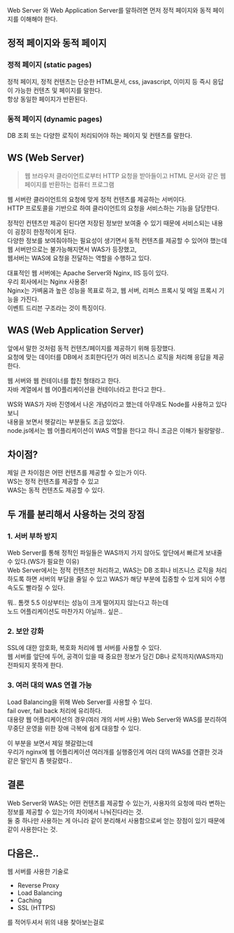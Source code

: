 Web Server 와 Web Application Server를 말하려면 먼저 정적 페이지와 동적 페이지를 이해해야 한다.

## 정적 페이지와 동적 페이지
### 정적 페이지 (static pages)
정적 페이지, 정적 컨텐츠는 단순한 HTML문서, css, javascript, 이미지 등 즉시 응답이 가능한 컨텐츠 및 페이지를 말한다.<br />
항상 동일한 페이지가 반환된다.

### 동적 페이지 (dynamic pages)
DB 조회 또는 다양한 로직이 처리되어야 하는 페이지 및 컨텐츠를 말한다.

## WS (Web Server)
> 웹 브라우저 클라이언트로부터 HTTP 요청을 받아들이고 HTML 문서와 같은 웹 페이지를 반환하는 컴퓨터 프로그램

웹 서버란 클라이언트의 요청에 맞게 정적 컨텐츠를 제공하는 서버이다. <br />
HTTP 프로토콜을 기반으로 하여 클라이언트의 요청을 서비스하는 기능을 담당한다.<br />

정적인 컨텐츠만 제공이 된다면 저장된 정보만 보여줄 수 있기 때문에 서비스되는 내용이 굉장히 한정적이게 된다.<br />
다양한 정보를 보여줘야하는 필요성이 생기면서 동적 컨텐츠를 제공할 수 있어야 했는데<br />
웹 서버만으로는 불가능해지면서 WAS가 등장했고,<br />
웹서버는 WAS에 요청을 전달하는 역할을 수행하고 있다.<br />

대표적인 웹 서버에는 Apache Server와 Nginx, IIS 등이 있다.<br />
우리 회사에서는 Nginx 사용중!<br />
Nginx는 가벼움과 높은 성능을 목표로 하고, 웹 서버, 리퍼스 프록시 및 메일 프록시 기능을 가진다.<br />
이벤트 드리븐 구조라는 것이 특징이다.

## WAS (Web Application Server)
앞에서 말한 것처럼 동적 컨텐츠/페이지를 제공하기 위해 등장했다.<br />
요청에 맞는 데이터를 DB에서 조회한다던가 여러 비즈니스 로직을 처리해 응답을 제공한다.<br />

웹 서버와 웹 컨테이너를 합친 형태라고 한다.<br />
자바 계열에서 웹 어0플리케이션을 컨테이너라고 한다고 한다..

WS와 WAS가 자바 진영에서 나온 개념이라고 했는데 아무래도 Node를 사용하고 있다보니<br />
내용을 보면서 헷갈리는 부분들도 조금 있었다.<br />
node.js에서는 웹 어플리케이션이 WAS 역할을 한다고 하니 조금은 이해가 될랑말랑..

## 차이점? 
제일 큰 차이점은 어떤 컨텐츠를 제공할 수 있는가 이다.<br />
WS는 정적 컨텐츠를 제공할 수 있고<br />
WAS는 동적 컨텐츠도 제공할 수 있다.<br />

## 두 개를 분리해서 사용하는 것의 장점

### 1. 서버 부하 방지
Web Server를 통해 정적인 파일들은 WAS까지 가지 않아도 앞단에서 빠르게 보내줄 수 있다.(WS가 필요한 이유)<br />
Web Server에서는 정적 컨텐츠만 처리하고, WAS는 DB 조회나 비즈니스 로직을 처리하도록 하면 서버의 부담을 줄일 수 있고 WAS가 해당 부분에 집중할 수 있게 되어 수행 속도도 빨라질 수 있다.<br />

뭐.. 톰캣 5.5 이상부터는 성능이 크게 떨어지지 않는다고 하는데<br />
노드 어플리케이션도 마찬가지 아닐까.. 싶은..

### 2. 보안 강화
SSL에 대한 암호화, 복호화 처리에 웹 서버를 사용할 수 있다.<br />
웹 서버를 앞단에 두어, 공격이 있을 때 중요한 정보가 담긴 DB나 로직까지(WAS까지) 전파되지 못하게 한다.

### 3. 여러 대의 WAS 연결 가능
Load Balancing을 위해 Web Server를 사용할 수 있다.<br />
fail over, fail back 처리에 유리하다.<br />
대용량 웹 어플리케이션의 경우(여러 개의 서버 사용) Web Server와 WAS를 분리하여 무중단 운영을 위한 장애 극복에 쉽게 대응할 수 있다.<br />

이 부분을 보면서 제일 헷갈렸는데<br />
우리가 nginx에 웹 어플리케이션 여러개를 실행중인게 여러 대의 WAS를 연결한 것과 같은 말인지 좀 헷갈렸다..<br />

## 결론
Web Server와 WAS는 어떤 컨텐츠를 제공할 수 있는가, 사용자의 요청에 따라 변하는 정보를 제공할 수 있는가의 차이에서 나눠진다라는 것.<br />
둘 중 하나만 사용하는 게 아니라 같이 분리해서 사용함으로써 얻는 장점이 있기 때문에 같이 사용한다는 것.


## 다음은..
웹 서버를 사용한 기술로
- Reverse Proxy
- Load Balancing
- Caching
- SSL (HTTPS)

를 적어두셔서 위의 내용 찾아보는걸로
